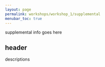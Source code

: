 ```yaml
---
layout: page
permalink: workshops/workshop_1/supplemental
menubar_toc: true
---
```


supplemental info goes here 

## header

descriptions


